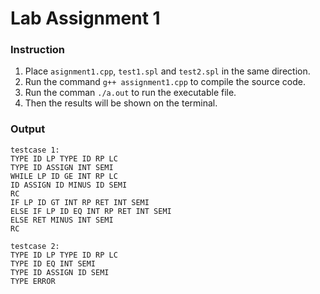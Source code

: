 # Lab Assignment 1

### Instruction

1. Place `asignment1.cpp`, `test1.spl` and `test2.spl` in the same direction.
2. Run the command `g++ assignment1.cpp` to compile the source code.
3. Run the comman `./a.out` to run the executable file.
4. Then the results will be shown on the terminal.

### Output

```
testcase 1:
TYPE ID LP TYPE ID RP LC 
TYPE ID ASSIGN INT SEMI 
WHILE LP ID GE INT RP LC 
ID ASSIGN ID MINUS ID SEMI 
RC 
IF LP ID GT INT RP RET INT SEMI 
ELSE IF LP ID EQ INT RP RET INT SEMI 
ELSE RET MINUS INT SEMI 
RC 

testcase 2:
TYPE ID LP TYPE ID RP LC 
TYPE ID EQ INT SEMI 
TYPE ID ASSIGN ID SEMI 
TYPE ERROR

```